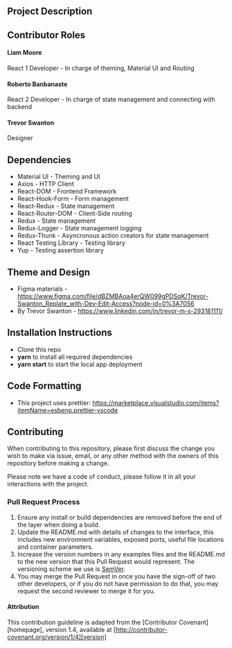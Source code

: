 ## Project Description

## Contributor Roles
#### Liam Moore
React 1 Developer - In charge of theming, Material UI and Routing

#### Roberto Banbanaste
React 2 Developer - In charge of state management and connecting with backend

#### Trevor Swanton
Designer

## Dependencies
* Material UI - Theming and UI
* Axios - HTTP Client
* React-DOM - Frontend Framework
* React-Hook-Form - Form management
* React-Redux - State management
* React-Router-DOM - Client-Side routing
* Redux - State management
* Redux-Logger - State management logging
* Redux-Thunk - Asyncronous action creators for state management
* React Testing Library - Testing library
* Yup - Testing assertion library

## Theme and Design
* Figma materials - https://www.figma.com/file/dBZMBAoa4erQW099gPDSqK/Trevor-Swanton_Replate_with-Dev-Edit-Access?node-id=0%3A7056
* By Trevor Swanton - https://www.linkedin.com/in/trevor-m-s-293181111/
 
## Installation Instructions
- Clone this repo
- **yarn** to install all required dependencies
- **yarn start** to start the local app deployment

## Code Formatting
- This project uses prettier: https://marketplace.visualstudio.com/items?itemName=esbenp.prettier-vscode

## Contributing

When contributing to this repository, please first discuss the change you wish to make via issue,
email, or any other method with the owners of this repository before making a change. 

Please note we have a code of conduct, please follow it in all your interactions with the project.

### Pull Request Process

1. Ensure any install or build dependencies are removed before the end of the layer when doing a 
   build.
2. Update the README.md with details of changes to the interface, this includes new environment 
   variables, exposed ports, useful file locations and container parameters.
3. Increase the version numbers in any examples files and the README.md to the new version that this
   Pull Request would represent. The versioning scheme we use is [SemVer](http://semver.org/).
4. You may merge the Pull Request in once you have the sign-off of two other developers, or if you 
   do not have permission to do that, you may request the second reviewer to merge it for you.

#### Attribution

This contribution guideline is adapted from the [Contributor Covenant][homepage], version 1.4,
available at [http://contributor-covenant.org/version/1/4][version]
